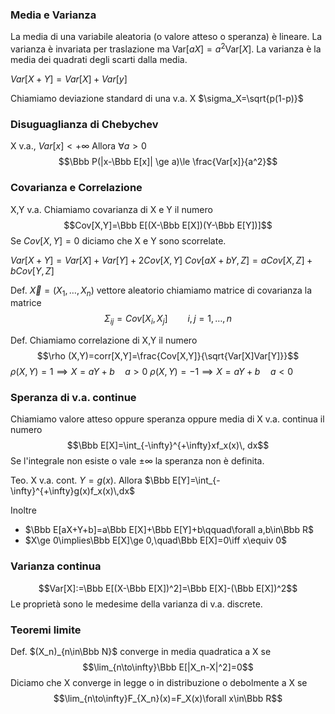 
### Media e Varianza

La media di una variabile aleatoria (o valore atteso o speranza) è lineare. 
La varianza è invariata per traslazione ma $\mbox{Var}[aX]=a^2\mbox{Var}[X]$.
La varianza è la media dei quadrati degli scarti dalla media.

$Var[X+Y]=Var[X]+Var[y]$

Chiamiamo deviazione standard di una v.a. X $\sigma_X=\sqrt{p(1-p)}$


### Disuguaglianza di Chebychev
X v.a., $Var[x]<+\infty$ 
Allora $\forall a>0$
$$\Bbb P(|x-\Bbb E[x]| \ge a)\le \frac{Var[x]}{a^2}$$
### Covarianza e Correlazione
X,Y v.a. Chiamiamo covarianza di X e Y il numero 
$$Cov[X,Y]=\Bbb E[(X-\Bbb E[X])(Y-\Bbb E[Y])]$$
Se $Cov[X,Y]=0$ diciamo che X e Y sono scorrelate.

$Var[X+Y]=Var[X]+Var[Y]+2Cov[X,Y]$
$Cov[aX+bY,Z]=aCov[X,Z]+bCov[Y,Z]$


Def. $\vec X=(X_1,\dots,X_n)$ vettore aleatorio chiamiamo matrice di covarianza la matrice
$$\Sigma_{ij}=Cov[X_i,X_j]\qquad i,j=1,\dots,n$$

Def. Chiamiamo correlazione di X,Y il numero 
$$\rho (X,Y)=corr[X,Y]=\frac{Cov[X,Y]}{\sqrt{Var[X]Var[Y]}}$$
$\rho (X,Y)=1\implies X=aY+b\quad a>0$
$\rho (X,Y)=-1\implies X=aY+b\quad a<0$

### Speranza di v.a. continue
Chiamiamo valore atteso oppure speranza oppure media di X v.a. continua il numero 
$$\Bbb E[X]=\int_{-\infty}^{+\infty}xf_x(x)\, dx$$
Se l'integrale non esiste o vale $\pm\infty$ la speranza non è definita.

Teo. X v.a. cont. $Y=g(x)$. Allora $\Bbb E[Y]=\int_{-\infty}^{+\infty}g(x)f_x(x)\,dx$

Inoltre
- $\Bbb E[aX+Y+b]=a\Bbb E[X]+\Bbb E[Y]+b\qquad\forall a,b\in\Bbb R$
- $X\ge 0\implies\Bbb E[X]\ge 0,\quad\Bbb E[X]=0\iff x\equiv 0$


### Varianza continua
$$Var[X]:=\Bbb E[(X-\Bbb E[X])^2]=\Bbb E[X]-(\Bbb E[X])^2$$
Le proprietà sono le medesime della varianza di v.a. discrete.


### Teoremi limite

Def. $(X_n)_{n\in\Bbb N}$ converge in media quadratica a X se $$\lim_{n\to\infty}\Bbb E[|X_n-X|^2]=0$$
Diciamo che X converge in legge o in distribuzione o debolmente a X se $$\lim_{n\to\infty}F_{X_n}(x)=F_X(x)\forall x\in\Bbb R$$
